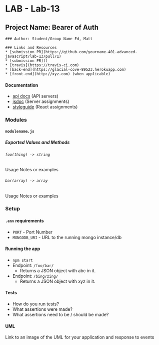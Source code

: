 # LAB - Lab-13
## Project Name: Bearer of Auth
	### Author: Student/Group Name Ed, Matt
	
	### Links and Resources
	* [submission PR](https://github.com/yourname-401-advanced-javascript/lab-13/pull/1)
	* [submission PR]()
	* [travis](https://travis-ci.com)
	* [back-end](https://glacial-cove-89523.herokuapp.com)
	* [front-end](http://xyz.com) (when applicable)
#### Documentation
* [api docs](http://xyz.com) (API servers)
* [jsdoc](http://xyz.com) (Server assignments)
* [styleguide](http://xyz.com) (React assignments)
### Modules
#### `modulename.js`
##### Exported Values and Methods
###### `foo(thing) -> string`
Usage Notes or examples
###### `bar(array) -> array`
Usage Notes or examples
### Setup
#### `.env` requirements
* `PORT` - Port Number
* `MONGODB_URI` - URL to the running mongo instance/db
#### Running the app
* `npm start`
* Endpoint: `/foo/bar/`
  * Returns a JSON object with abc in it.
* Endpoint: `/bing/zing/`
  * Returns a JSON object with xyz in it.
  
#### Tests
* How do you run tests?
* What assertions were made?
* What assertions need to be / should be made?
#### UML
Link to an image of the UML for your application and response to events
